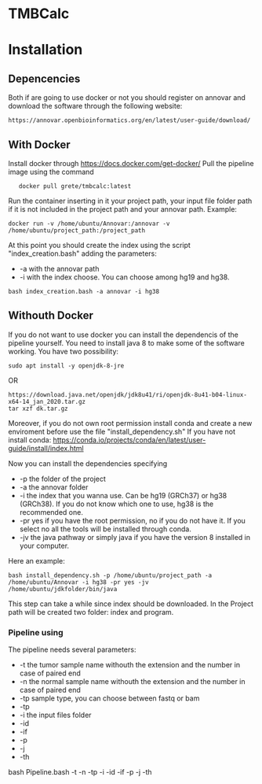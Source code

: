 # TMBCalc

# Installation

## Depencencies

Both if are going to use docker or not you should register on annovar and download the software through the following website:

```
https://annovar.openbioinformatics.org/en/latest/user-guide/download/
```

## With Docker
Install docker through 
https://docs.docker.com/get-docker/
Pull the pipeline image using the command

```
   docker pull grete/tmbcalc:latest
```

Run the container inserting in it your project path, your input file folder path if it is not included in the project path and your annovar path.
Example:
```
docker run -v /home/ubuntu/Annovar:/annovar -v /home/ubuntu/project_path:/project_path
```
At this point you should create the index using the script "index_creation.bash" adding the parameters:
- -a with the annovar path 
- -i with the index choose. You can choose among hg19 and hg38.

```
bash index_creation.bash -a annovar -i hg38
```

## Withouth Docker

If you do not want to use docker you can install the dependencis of the pipeline yourself.
You need to install java 8 to make some of the software working. 
You have two possibility:
```
sudo apt install -y openjdk-8-jre 
```
OR
```
https://download.java.net/openjdk/jdk8u41/ri/openjdk-8u41-b04-linux-x64-14_jan_2020.tar.gz
tar xzf dk.tar.gz
```
Moreover, if you do not own root permission install conda and create a new enviroment before use the file "install_dependency.sh"
If you have not install conda:
https://conda.io/projects/conda/en/latest/user-guide/install/index.html

Now you can install the dependencies specifying 
- -p the folder of the project
- -a the annovar folder
- -i the index that you wanna use. Can be hg19 (GRCh37) or hg38 (GRCh38). If you do not know which one to use, hg38 is the recommended one.
- -pr yes if you have the root permission, no if you do not have it. If you select no all the tools will be installed through conda.
- -jv the java pathway or simply java if you have the version 8 installed in your computer.

Here an example:

```
bash install_dependency.sh -p /home/ubuntu/project_path -a /home/ubuntu/Annovar -i hg38 -pr yes -jv /home/ubuntu/jdkfolder/bin/java
```

This step can take a while since index should be downloaded. 
In the Project path will be created two folder: index and program.

### Pipeline using 

The pipeline needs several parameters:
- -t the tumor sample name withouth the extension and the number in case of paired end
- -n the normal sample name withouth the extension and the number in case of paired end
- -tp sample type, you can choose between fastq or bam
- -tp
- -i the input files folder
- -id 
- -if
- -p
- -j
- -th

bash Pipeline.bash -t -n -tp -i -id -if -p -j -th



